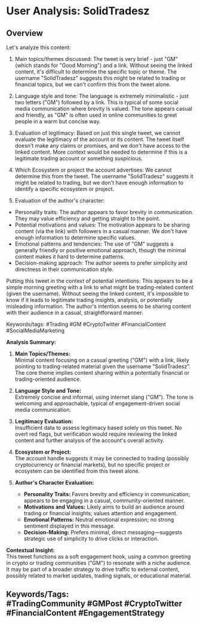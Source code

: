 # User Analysis: SolidTradesz

## Overview

<think>
Let's analyze this content:

1. Main topics/themes discussed:
The tweet is very brief - just "GM" (which stands for "Good Morning") and a link. Without seeing the linked content, it's difficult to determine the specific topic or theme. The username "SolidTradesz" suggests this might be related to trading or financial topics, but we can't confirm this from the tweet alone.

2. Language style and tone:
The language is extremely minimalistic - just two letters ("GM") followed by a link. This is typical of some social media communication where brevity is valued. The tone appears casual and friendly, as "GM" is often used in online communities to greet people in a warm but concise way.

3. Evaluation of legitimacy:
Based on just this single tweet, we cannot evaluate the legitimacy of the account or its content. The tweet itself doesn't make any claims or promises, and we don't have access to the linked content. More context would be needed to determine if this is a legitimate trading account or something suspicious.

4. Which Ecosystem or project the account advertises:
We cannot determine this from the tweet. The username "SolidTradesz" suggests it might be related to trading, but we don't have enough information to identify a specific ecosystem or project.

5. Evaluation of the author's character:
- Personality traits: The author appears to favor brevity in communication. They may value efficiency and getting straight to the point.
- Potential motivations and values: The motivation appears to be sharing content (via the link) with followers in a casual manner. We don't have enough information to determine specific values.
- Emotional patterns and tendencies: The use of "GM" suggests a generally friendly or positive emotional approach, though the minimal content makes it hard to determine patterns.
- Decision-making approach: The author seems to prefer simplicity and directness in their communication style.

Putting this tweet in the context of potential intentions:
This appears to be a simple morning greeting with a link to what might be trading-related content (given the username). Without seeing the linked content, it's impossible to know if it leads to legitimate trading insights, analysis, or potentially misleading information. The author's intention seems to be sharing content with their audience in a casual, straightforward manner.

Keywords/tags:
#Trading #GM #CryptoTwitter #FinancialContent #SocialMediaMarketing
</think>

**Analysis Summary:**

1. **Main Topics/Themes:**  
   Minimal content focusing on a casual greeting ("GM") with a link, likely pointing to trading-related material given the username "SolidTradesz". The core theme implies content sharing within a potentially financial or trading-oriented audience.

2. **Language Style and Tone:**  
   Extremely concise and informal, using internet slang ("GM"). The tone is welcoming and approachable, typical of engagement-driven social media communication.

3. **Legitimacy Evaluation:**  
   Insufficient data to assess legitimacy based solely on this tweet. No overt red flags, but verification would require reviewing the linked content and further analysis of the account's overall activity.

4. **Ecosystem or Project:**  
   The account handle suggests it may be connected to trading (possibly cryptocurrency or financial markets), but no specific project or ecosystem can be identified from this tweet alone.

5. **Author's Character Evaluation:**  
   - **Personality Traits:** Favors brevity and efficiency in communication; appears to be engaging in a casual, community-oriented manner.  
   - **Motivations and Values:** Likely aims to build an audience around trading or financial insights; values attention and engagement.  
   - **Emotional Patterns:** Neutral emotional expression; no strong sentiment displayed in this message.  
   - **Decision-Making:** Prefers minimal, direct messaging—suggests strategic use of simplicity to drive clicks or interaction.

**Contextual Insight:**  
This tweet functions as a soft engagement hook, using a common greeting in crypto or trading communities ("GM") to resonate with a niche audience. It may be part of a broader strategy to drive traffic to external content, possibly related to market updates, trading signals, or educational material.

**Keywords/Tags:**  
#TradingCommunity #GMPost #CryptoTwitter #FinancialContent #EngagementStrategy
---

